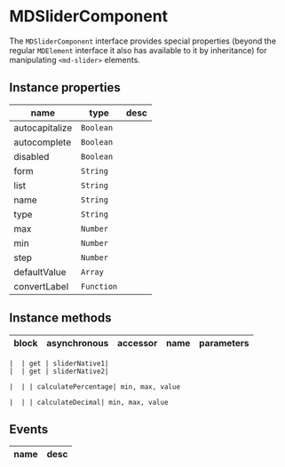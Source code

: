# MDSliderComponent
The `MDSliderComponent` interface provides special properties (beyond the regular `MDElement` interface it also has available to it by inheritance) for manipulating `<md-slider>` elements.

## Instance properties

name|type|desc
---|---|---
autocapitalize|`Boolean`|
autocomplete|`Boolean`|
disabled|`Boolean`|
form|`String`|
list|`String`|
name|`String`|
type|`String`|
max|`Number`|
min|`Number`|
step|`Number`|
defaultValue|`Array`|
convertLabel|`Function`|

## Instance methods

block| asynchronous | accessor| name| parameters
---| --- | ---| ---| ---

    |  | get | sliderNative1| 
    |  | get | sliderNative2| 

    |  | | calculatePercentage| min, max, value

    |  | | calculateDecimal| min, max, value

## Events

name|desc
---|---

